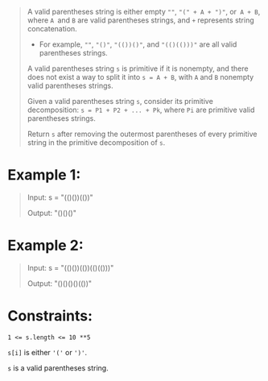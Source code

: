 >A valid parentheses string is either empty `""`, `"(" + A + ")"`, or` A + B`, where `A `and `B` are valid parentheses strings, and `+` represents string concatenation.
>
>   * For example, `""`, `"()"`, `"(())()"`, and `"(()(()))"` are all valid parentheses strings.
>
>A valid parentheses string `s` is primitive if it is nonempty, and there does not exist a way to split it into `s = A + B`, with `A` and `B` nonempty valid parentheses strings.
>
>Given a valid parentheses string `s`, consider its primitive decomposition: `s = P1 + P2 + ... + Pk`, where `Pi` are primitive valid parentheses strings.
>
>Return `s` after removing the outermost parentheses of every primitive string in the primitive decomposition of `s`.


# Example 1:
>Input: s = "(()())(())"
>
>Output: "()()()"
 


# Example 2:
>Input: s = "(()())(())(()(()))"
>
>Output: "()()()()(())"

# Constraints:


`1 <= s.length <= 10 **5`

`s[i]` is either `'('` or `')'`.

`s` is a valid parentheses string.

